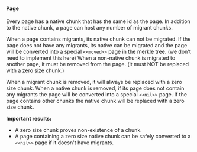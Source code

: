 #### Page

Every page has a native chunk that has the same id as the page. In addition to
the native chunk, a page can host any number of migrant chunks.

When a page contains migrants, its native chunk can not be migrated. If the page
does not have any migrants, its native can be migrated and the page will be
converted into a special `<<moved>>` page in the merkle tree.
(we don't need to implement this here) When a non-native chunk is migrated to
another page, it must be removed from the page. (it must NOT be replaced with a
zero size chunk.)

When a migrant chunk is removed, it will always be replaced with a zero size
chunk. When a native chunk is removed, if its page does not contain any migrants
the page will be converted into a special `<<nil>>` page. If the page contains
other chunks the native chunk will be replaced with a zero size chunk.

**Important results:**

- A zero size chunk proves non-existence of a chunk.
- A page containing a zero size native chunk can be safely converted to
  a `<<nil>>`
  page if it doesn't have migrants.